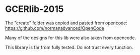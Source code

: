 # GCERlib-2015



The "create" folder was copied and pasted from opencode: https://github.com/normanadvanced/OpenCode    

Many of the designs for this lib were also taken from opencode.

This library is far from fully tested. Do not trust every function.
